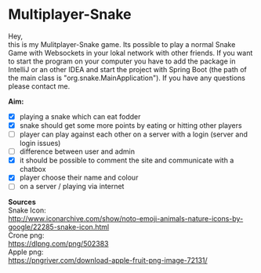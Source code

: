 # Multiplayer-Snake

Hey, <br/>
this is my Mulitplayer-Snake game.
Its possible to play a normal Snake Game with Websockets in your lokal network with other friends.
If you want to  start the program on your computer you have to add the package in IntelliJ or an other IDEA and start the project with Spring Boot (the path of the main class is "org.snake.MainApplication").
If you have any questions please contact me.


**Aim:**<br/>
- [x] playing a snake which can eat fodder
- [x] snake should get some more points by eating or hitting other players
- [ ] player can play against each other on a server with a login (server and login issues)
- [ ] difference between user and admin
- [x] it should be possible to comment the site and communicate with a chatbox 
- [x] player choose their name and colour
- [ ] on a server / playing via internet 

**Sources** <br/>
Snake Icon: <br/>
http://www.iconarchive.com/show/noto-emoji-animals-nature-icons-by-google/22285-snake-icon.html <br/>
Crone png: <br/>
https://dlpng.com/png/502383 <br/>
Apple png: <br/>
https://pngriver.com/download-apple-fruit-png-image-72131/ <br/>
